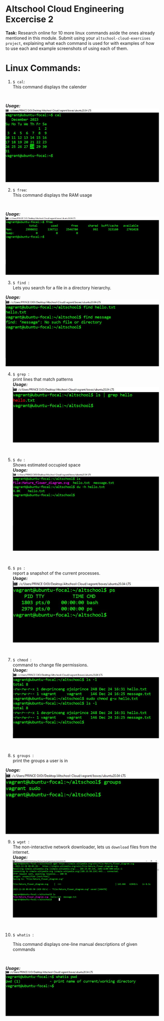 # Altschool Cloud Engineering Excercise 2

**Task:** Research online for 10 more linux commands aside the ones already mentioned in this module. Submit using your `altschool-cloud-exercises project`, explaining what each command is used for with examples of how to use each and example screenshots of using each of them.

# Linux Commands:

1. ```$ cal```: <br />This command displays the calender
<br/>

**_Usage:_**
![cal command](./images/cal.JPG)
<br/>

2. ```$ free```:<br/>This command displays the RAM usage
<br/>

**_Usage:_**
![free command](./images/free.JPG)
<br/>

3. ```$ find ```:<br/>
   Lets you search for a file in a directory hierarchy.
   <br/>

**_Usage:_**
![find command](./images/find.JPG)
<br/>

4. ```$ grep ```:<br/>
   print lines that match patterns<br/>
**_Usage:_**
![grep command](./images/grep.JPG)
<br/>

5. ```$ du ```: <br/>
   Shows estimated occupied space<br/>
**_Usage:_**
![du command](./images/du.JPG)
<br/>

6. ```$ ps ```:<br/>
   report a snapshot of the current processes.<br/>
**_Usage:_**
![ps command](./images/ps.JPG)
<br/>

7. ```$ chmod ```:<br/>
   command to change file permissions.<br/>
**_Usage:_**
![chmod command](./images/chmod.JPG)
<br/>

8. ```$ groups ```:<br/>
   print the groups a user is in
   <br/>

**_Usage:_**
![groups command](./images/groups.JPG)
<br/>

9. ```$ wget ```:<br/>
   The non-interactive network downloader, lets us `download` files from the internet.
   <br/>
**_Usage:_**
![wget command](./images/wget.JPG)
<br/>

10. ```$ whatis ```:<br/>
    <p>This command displays one-line manual descriptions of given commands</p>
    <br/>
**_Usage:_** <br/>
![whatis command](./images/whatis.JPG)
<br/>
